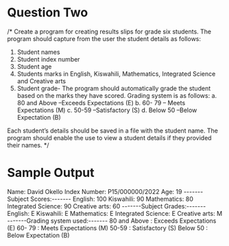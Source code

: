 # Question Two
/*
Create a program for creating results slips for grade six students. The program should capture from the
user the student details as follows:
1. Student names
2. Student index number
3. Student age
4. Students marks in English, Kiswahili, Mathematics, Integrated Science and Creative arts
5. Student grade- The program should automatically grade the student based on the marks they have
scored. Grading system is as follows:
    a. 80 and Above –Exceeds Expectations (E)
    b. 60- 79 – Meets Expectations (M)
    c. 50-59 –Satisfactory (S)
    d. Below 50 –Below Expectation (B)

Each student’s details should be saved in a file with the student name. The program should enable the use
to view a student details if they provided their names.
*/

# Sample Output
Name: David Okello
Index Number: P15/000000/2022
Age: 19
-------Subject Scores:-------
English: 100
Kiswahili: 90
Mathematics: 80
Integrated Science: 90
Creative arts: 60
-------Subject Grades:-------
English: E
Kiswahili: E
Mathematics: E
Integrated Science: E
Creative arts: M
-------Grading system used:-------
80 and Above : Exceeds Expectations (E)
60- 79 : Meets Expectations (M)
50-59 : Satisfactory (S)
Below 50 : Below Expectation (B)